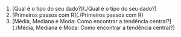 01. [Qual é o tipo do seu dado?](./Qual é o tipo do seu dado?)
02. [Primeiros passos com R](./Primeiros passos com R)
03. [Média, Mediana e Moda: Como encontrar a tendência central?](./Média, Mediana e Moda: Como encontrar a tendência central?)



